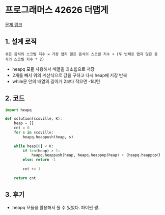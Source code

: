 # 프로그래머스 42626 더맵게

[문제 링크](https://programmers.co.kr/learn/courses/30/lessons/42626)

## 1. 설계 로직
```
섞은 음식의 스코빌 지수 = 가장 맵지 않은 음식의 스코빌 지수 + (두 번째로 맵지 않은 음식의 스코빌 지수 * 2)
```
- heapq 모듈 사용해서 배열을 최소힙으로 저장
- 2개를 빼서 위의 계산식으로 값을 구하고 다시 heap에 저장 반복
- while문 안의 배열의 길이가 2보다 작으면 -1리턴

## 2. 코드

```python
import heapq

def solution(scoville, K):
    heap = []
    cnt = 0
    for s in scoville:
        heapq.heappush(heap, s)
    
    while heap[0] < K:
        if len(heap) > 1:
            heapq.heappush(heap, heapq.heappop(heap) + (heapq.heappop(heap) * 2))
        else: return -1
        
        cnt += 1
        
    return cnt
```

## 3. 후기
- heapq 모듈을 활용해서 풀 수 있었다. 파이썬 짱..